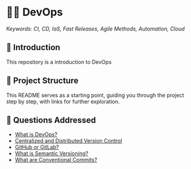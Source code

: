 # 👨‍✈️ DevOps

_Keywords: CI, CD, IaS, Fast Releases, Agile Methods, Automation, Cloud_

## 🤖 Introduction

This repository is a introduction to DevOps

## 📁 Project Structure

This README serves as a starting point, guiding you through the project step by step, with links for further exploration.

## 👑 Questions Addressed

- [What is DevOps?](./main/README.md)
- [Centralized and Distributed Version Control](./main/version-control/README.md)
- [GitHub or GitLab?](./main/version-control/README.md)
- [What is Semantic Versioning?](./main/version-control/README.md)
- [What are Conventional Commits?](./main/version-control/README.md)
